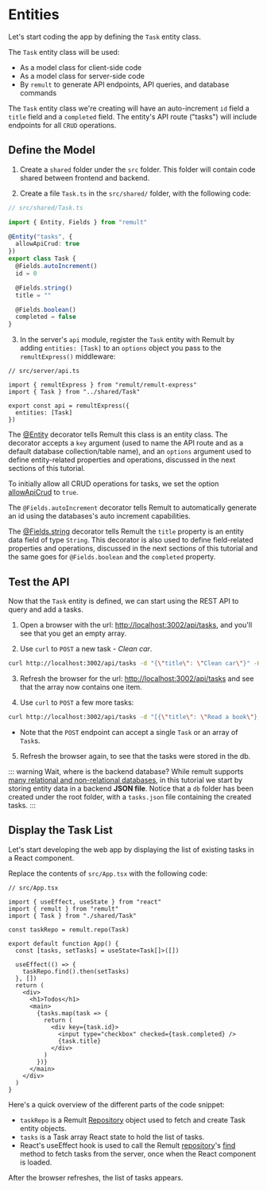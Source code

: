 # Entities

Let's start coding the app by defining the `Task` entity class.

The `Task` entity class will be used:

- As a model class for client-side code
- As a model class for server-side code
- By `remult` to generate API endpoints, API queries, and database commands

The `Task` entity class we're creating will have an auto-increment `id` field a `title` field and a `completed` field. The entity's API route ("tasks") will include endpoints for all `CRUD` operations.

## Define the Model

1. Create a `shared` folder under the `src` folder. This folder will contain code shared between frontend and backend.

2. Create a file `Task.ts` in the `src/shared/` folder, with the following code:

```ts
// src/shared/Task.ts

import { Entity, Fields } from "remult"

@Entity("tasks", {
  allowApiCrud: true
})
export class Task {
  @Fields.autoIncrement()
  id = 0

  @Fields.string()
  title = ""

  @Fields.boolean()
  completed = false
}
```

3. In the server's `api` module, register the `Task` entity with Remult by adding `entities: [Task]` to an `options` object you pass to the `remultExpress()` middleware:

```ts{4,7}
// src/server/api.ts

import { remultExpress } from "remult/remult-express"
import { Task } from "../shared/Task"

export const api = remultExpress({
  entities: [Task]
})
```

The [@Entity](../../docs/ref_entity.md) decorator tells Remult this class is an entity class. The decorator accepts a `key` argument (used to name the API route and as a default database collection/table name), and an `options` argument used to define entity-related properties and operations, discussed in the next sections of this tutorial.

To initially allow all CRUD operations for tasks, we set the option [allowApiCrud](../../docs/ref_entity.md#allowapicrud) to `true`.

The `@Fields.autoIncrement` decorator tells Remult to automatically generate an id using the databases's auto increment capabilities.

The [@Fields.string](../../docs/ref_field.md) decorator tells Remult the `title` property is an entity data field of type `String`. This decorator is also used to define field-related properties and operations, discussed in the next sections of this tutorial and the same goes for `@Fields.boolean` and the `completed` property.

## Test the API

Now that the `Task` entity is defined, we can start using the REST API to query and add a tasks.

1. Open a browser with the url: [http://localhost:3002/api/tasks](http://localhost:3002/api/tasks), and you'll see that you get an empty array.

2. Use `curl` to `POST` a new task - *Clean car*.

```sh
curl http://localhost:3002/api/tasks -d "{\"title\": \"Clean car\"}" -H "Content-Type: application/json"
```

3. Refresh the browser for the url: [http://localhost:3002/api/tasks](http://localhost:3002/api/tasks) and see that the array now contains one item.

4. Use `curl` to `POST` a few more tasks:

```sh
curl http://localhost:3002/api/tasks -d "[{\"title\": \"Read a book\"},{\"title\": \"Take a nap\", \"completed\":true },{\"title\": \"Pay bills\"},{\"title\": \"Do laundry\"}]" -H "Content-Type: application/json"
```
- Note that the `POST` endpoint can accept a single `Task` or an array of `Task`s.

5. Refresh the browser again, to see that the tasks were stored in the db.

::: warning Wait, where is the backend database?
While remult supports [many relational and non-relational databases](https://remult.dev/docs/databases.html), in this tutorial we start by storing entity data in a backend **JSON file**. Notice that a `db` folder has been created under the root folder, with a `tasks.json` file containing the created tasks.
:::

## Display the Task List

Let's start developing the web app by displaying the list of existing tasks in a React component.

Replace the contents of `src/App.tsx` with the following code:

```tsx
// src/App.tsx

import { useEffect, useState } from "react"
import { remult } from "remult"
import { Task } from "./shared/Task"

const taskRepo = remult.repo(Task)

export default function App() {
  const [tasks, setTasks] = useState<Task[]>([])

  useEffect(() => {
    taskRepo.find().then(setTasks)
  }, [])
  return (
    <div>
      <h1>Todos</h1>
      <main>
        {tasks.map(task => {
          return (
            <div key={task.id}>
              <input type="checkbox" checked={task.completed} />
              {task.title}
            </div>
          )
        })}
      </main>
    </div>
  )
}
```

Here's a quick overview of the different parts of the code snippet:

- `taskRepo` is a Remult [Repository](../../docs/ref_repository.md) object used to fetch and create Task entity objects.
- `tasks` is a Task array React state to hold the list of tasks.
- React's useEffect hook is used to call the Remult [repository](../../docs/ref_repository.md)'s [find](../../docs/ref_repository.md#find) method to fetch tasks from the server, once when the React component is loaded.

After the browser refreshes, the list of tasks appears.
